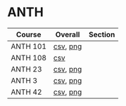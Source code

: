 # ANTH

| Course | Overall | Section |
| ------ | ------- | ------- |
| ANTH 101 | [csv](https://github.com/UCSD-Historical-Enrollment-Data/2024Summer2/blob/main/overall/ANTH%20101.csv), [png](https://raw.githubusercontent.com/UCSD-Historical-Enrollment-Data/2024Summer2/main/plot_overall/ANTH%20101.png) |  |
| ANTH 108 | [csv](https://github.com/UCSD-Historical-Enrollment-Data/2024Summer2/blob/main/overall/ANTH%20108.csv) |  |
| ANTH 23 | [csv](https://github.com/UCSD-Historical-Enrollment-Data/2024Summer2/blob/main/overall/ANTH%2023.csv), [png](https://raw.githubusercontent.com/UCSD-Historical-Enrollment-Data/2024Summer2/main/plot_overall/ANTH%2023.png) |  |
| ANTH 3 | [csv](https://github.com/UCSD-Historical-Enrollment-Data/2024Summer2/blob/main/overall/ANTH%203.csv), [png](https://raw.githubusercontent.com/UCSD-Historical-Enrollment-Data/2024Summer2/main/plot_overall/ANTH%203.png) |  |
| ANTH 42 | [csv](https://github.com/UCSD-Historical-Enrollment-Data/2024Summer2/blob/main/overall/ANTH%2042.csv), [png](https://raw.githubusercontent.com/UCSD-Historical-Enrollment-Data/2024Summer2/main/plot_overall/ANTH%2042.png) |  |
